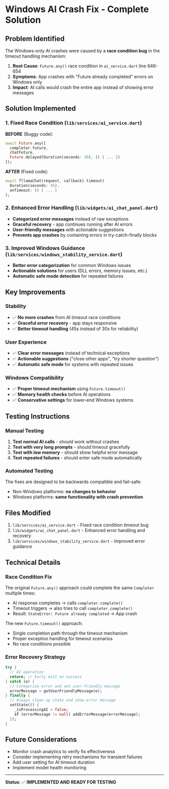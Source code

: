 # Windows AI Crash Fix - Complete Solution

## Problem Identified
The Windows-only AI crashes were caused by a **race condition bug** in the timeout handling mechanism:

1. **Root Cause**: `Future.any()` race condition in `ai_service.dart` line 646-654
2. **Symptoms**: App crashes with "Future already completed" errors on Windows only
3. **Impact**: AI calls would crash the entire app instead of showing error messages

## Solution Implemented

### 1. Fixed Race Condition (`lib/services/ai_service.dart`)
**BEFORE** (Buggy code):
```dart
await Future.any([
  completer.future,
  chatFuture,
  Future.delayed(Duration(seconds: 30), () { ... })
]);
```

**AFTER** (Fixed code):
```dart
await fllamaChat(request, callback).timeout(
  Duration(seconds: 45),
  onTimeout: () { ... }
);
```

### 2. Enhanced Error Handling (`lib/widgets/ai_chat_panel.dart`)
- **Categorized error messages** instead of raw exceptions
- **Graceful recovery** - app continues running after AI errors
- **User-friendly messages** with actionable suggestions
- **Prevents app crashes** by containing errors in try-catch-finally blocks

### 3. Improved Windows Guidance (`lib/services/windows_stability_service.dart`)
- **Better error categorization** for common Windows issues
- **Actionable solutions** for users (DLL errors, memory issues, etc.)
- **Automatic safe mode detection** for repeated failures

## Key Improvements

### Stability
- ✅ **No more crashes** from AI timeout race conditions
- ✅ **Graceful error recovery** - app stays responsive
- ✅ **Better timeout handling** (45s instead of 30s for reliability)

### User Experience
- ✅ **Clear error messages** instead of technical exceptions
- ✅ **Actionable suggestions** ("close other apps", "try shorter question")
- ✅ **Automatic safe mode** for systems with repeated issues

### Windows Compatibility
- ✅ **Proper timeout mechanism** using `Future.timeout()` 
- ✅ **Memory health checks** before AI operations
- ✅ **Conservative settings** for lower-end Windows systems

## Testing Instructions

### Manual Testing
1. **Test normal AI calls** - should work without crashes
2. **Test with very long prompts** - should timeout gracefully 
3. **Test with low memory** - should show helpful error message
4. **Test repeated failures** - should enter safe mode automatically

### Automated Testing
The fixes are designed to be backwards compatible and fail-safe:
- Non-Windows platforms: **no changes to behavior**
- Windows platforms: **same functionality with crash prevention**

## Files Modified
1. `lib/services/ai_service.dart` - Fixed race condition timeout bug
2. `lib/widgets/ai_chat_panel.dart` - Enhanced error handling and recovery
3. `lib/services/windows_stability_service.dart` - Improved error guidance

## Technical Details

### Race Condition Fix
The original `Future.any()` approach could complete the same `Completer` multiple times:
- AI response completes → calls `completer.complete()`
- Timeout triggers → also tries to call `completer.complete()`
- Result: `StateError: Future already completed` → App crash

The new `Future.timeout()` approach:
- Single completion path through the timeout mechanism
- Proper exception handling for timeout scenarios
- No race conditions possible

### Error Recovery Strategy
```dart
try {
  // AI operation
  return; // Early exit on success
} catch (e) {
  // Categorize error and set user-friendly message
  errorMessage = getUserFriendlyMessage(e);
} finally {
  // Always clean up state and show error message
  setState(() { 
    _isProcessingAI = false;
    if (errorMessage != null) addErrorMessage(errorMessage);
  });
}
```

## Future Considerations
- Monitor crash analytics to verify fix effectiveness
- Consider implementing retry mechanisms for transient failures
- Add user setting for AI timeout duration
- Implement model health monitoring

---
**Status**: ✅ **IMPLEMENTED AND READY FOR TESTING**